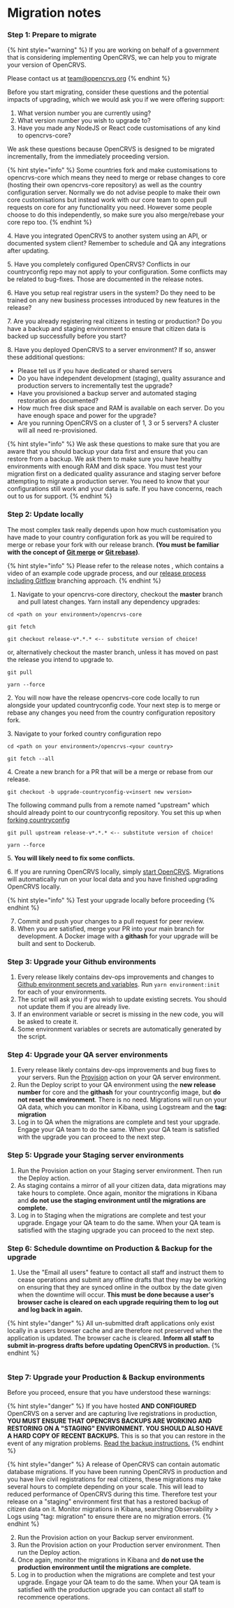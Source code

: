 # Migration notes

### Step 1: Prepare to migrate

{% hint style="warning" %}
If you are working on behalf of a government that is considering implementing OpenCRVS, we can help you to migrate your version of OpenCRVS.

Please contact us at [team@opencrvs.org](mailto:team@opencrvs.org?subject:WebsiteEnquiry)
{% endhint %}

Before you start migrating, consider these questions and the potential impacts of upgrading, which we would ask you if we were offering support:

1. What version number you are currently using?
2. What version number you wish to upgrade to?
3. Have you made any NodeJS or React code customisations of any kind to opencrvs-core?

We ask these questions because OpenCRVS is designed to be migrated incrementally, from the immediately proceeding version.

{% hint style="info" %}
Some countries fork and make customisations to opencrvs-core which means they need to merge or rebase changes to core (hosting their own opencrvs-core repository) as well as the country configuration server. Normally we do not advise people to make their own core customisations but instead work with our core team to open pull requests on core for any functionality you need. However some people choose to do this independently, so make sure you also merge/rebase your core repo too.
{% endhint %}

4\. Have you integrated OpenCRVS to another system using an API, or documented system client? Remember to schedule and QA any integrations after updating.

5\. Have you completely configured OpenCRVS? Conflicts in our countryconfig repo may not apply to your configuration. Some conflicts may be related to bug-fixes. Those are documented in the release notes.

6\. Have you setup real registrar users in the system? Do they need to be trained on any new business processes introduced by new features in the release?

7\. Are you already registering real citizens in testing or production? Do you have a backup and staging environment to ensure that citizen data is backed up successfully before you start?

8\. Have you deployed OpenCRVS to a server environment? If so, answer these additional questions:

* Please tell us if you have dedicated or shared servers
* Do you have independent development (staging), quality assurance and production servers to incrementally test the upgrade?
* Have you provisioned a backup server and automated staging restoration as documented?
* How much free disk space and RAM is available on each server. Do you have enough space and power for the upgrade?
* Are you running OpenCRVS on a cluster of 1, 3 or 5 servers? A cluster will all need re-provisioned.

{% hint style="info" %}
We ask these questions to make sure that you are aware that you should backup your data first and ensure that you can restore from a backup. We ask them to make sure you have healthy environments with enough RAM and disk space. You must test your migration first on a dedicated quality assurance and staging server before attempting to migrate a production server. You need to know that your configurations still work and your data is safe. If you have concerns, reach out to us for support.
{% endhint %}

### Step 2: Update locally

The most complex task really depends upon how much customisation you have made to your country configuration fork as you will be required to merge or rebase your fork with our release branch. **(You must be familiar with the concept of** [**Git merge**](https://git-scm.com/docs/git-merge) **or** [**Git rebase**](https://www.atlassian.com/git/tutorials/rewriting-history/git-rebase)**)**.

{% hint style="info" %}
Please refer to the release notes , which contains a video of an example code upgrade process, and our [release process including Gitflow](releases/) branching approach.
{% endhint %}

1. Navigate to your opencrvs-core directory, checkout the **master** branch and pull latest changes. Yarn install any dependency upgrades:

```
cd <path on your environment>/opencrvs-core
```

```
git fetch
```

```
git checkout release-v*.*.* <-- substitute version of choice!
```

or, alternatively checkout the master branch, unless it has moved on past the release you intend to upgrade to.

```
git pull
```

```
yarn --force
```

2\. You will now have the release opencrvs-core code locally to run alongside your updated countryconfig code. Your next step is to merge or rebase any changes you need from the country configuration repository fork.

3\. Navigate to your forked country configuration repo

```
cd <path on your environment>/opencrvs-<your country>
```

```
git fetch --all
```

4\. Create a new branch for a PR that will be a merge or rebase from our release.

```
git checkout -b upgrade-countryconfig-v<insert new version>
```

The following command pulls from a remote named "upstream" which should already point to our countryconfig repository. You set this up when [forking countryconfig](../setup/3.-installation/3.2-set-up-your-own-country-configuration/3.2.1-fork-your-own-country-configuration-repository.md)

```
git pull upstream release-v*.*.* <-- substitute version of choice!
```

```
yarn --force
```

5\. **You will likely need to fix some conflicts.**

6\. If you are running OpenCRVS locally, simply [start OpenCRVS](../setup/3.-installation/3.1-set-up-a-development-environment/3.1.3-starting-and-stopping-opencrvs.md). Migrations will automatically run on your local data and you have finished upgrading OpenCRVS locally.

{% hint style="info" %}
Test your upgrade locally before proceeding
{% endhint %}

7. Commit and push your changes to a pull request for peer review.
8. When you are satisfied, merge your PR into your main branch for development. A Docker image with a **githash** for your upgrade will be built and sent to Dockerub.

### Step 3: Upgrade your Github **environments**

1. Every release likely contains dev-ops improvements and changes to [Github environment secrets and variables](../setup/3.-installation/3.3-set-up-a-server-hosted-environment/4.3.4-create-a-github-environment/).  Run `yarn environment:init` for each of your environments. &#x20;
2. The script will ask you if you wish to update existing secrets.  You should not update them if you are already live.
3. If an environment variable or secret is missing in the new code, you will be asked to create it.
4. Some environment variables or secrets are automatically generated by the script.

### Step 4: Upgrade your QA server **environments**

1. Every release likely contains dev-ops improvements and bug fixes to your servers. Run the [Provision](../setup/3.-installation/3.3-set-up-a-server-hosted-environment/4.3.5-provisioning-servers) action on your QA server environment.
2. Run the Deploy script to your QA environment using the **new release number** for core and the **githash** for your countryconfig image, but **do not reset the environment**. There is no need. Migrations will run on your QA data, which you can monitor in Kibana, using Logstream and the **tag: migration**
3. Log in to QA when the migrations are complete and test your upgrade. Engage your QA team to do the same. When your QA team is satisfied with the upgrade you can proceed to the next step.

### Step 5: Upgrade your Staging server **environments**

1. Run the Provision action on your Staging server environment. Then run the Deploy action.
2. As staging contains a mirror of all your citizen data, data migrations may take hours to complete. Once again, monitor the migrations in Kibana and **do not use the staging environment until the migrations are complete.**
3. Log in to Staging when the migrations are complete and test your upgrade. Engage your QA team to do the same. When your QA team is satisfied with the staging upgrade you can proceed to the next step.

### Step 6: Schedule downtime on Production & Backup for the upgrade

1. Use the "Email all users" feature to contact all staff and instruct them to cease operations and submit any offline drafts that they may be working on ensuring that they are synced online in the outbox by the date given when the downtime will occur. **This must be done because a user's browser cache is cleared on each upgrade requiring them to log out and log back in again.**

{% hint style="danger" %}
All un-submitted draft applications only exist locally in a users browser cache and are therefore not preserved when the application is updated. The browser cache is cleared. **Inform all staff to submit in-progress drafts before updating OpenCRVS in production.**
{% endhint %}

<figure><img src="../.gitbook/assets/Screenshot 2024-12-11 at 08.44.32.png" alt=""><figcaption></figcaption></figure>

### Step 7: Upgrade your Production & Backup environments

Before you proceed, ensure that you have understood these warnings:

{% hint style="danger" %}
If you have hosted **AND CONFIGURED** OpenCRVS on a server and are capturing live registrations in production, **YOU MUST ENSURE THAT OPENCRVS BACKUPS ARE WORKING AND RESTORING ON A "STAGING" ENVIRONMENT. YOU SHOULD ALSO HAVE A HARD COPY OF RECENT BACKUPS.** This is so that you can restore in the event of any migration problems. [Read the backup instructions.](../setup/3.-installation/3.3-set-up-a-server-hosted-environment/4.3.7-backup-and-restore)
{% endhint %}

{% hint style="danger" %}
A release of OpenCRVS can contain automatic database migrations. If you have been running OpenCRVS in production and you have live civil registrations for real citizens, these migrations may take several hours to complete depending on your scale. This will lead to reduced performance of OpenCRVS during this time. Therefore test your release on a "staging" environment first that has a restored backup of citizen data on it. Monitor migrations in Kibana, searching Observability > Logs using "tag: migration" to ensure there are no migration errors.
{% endhint %}

2. Run the Provision action on your Backup server environment.
3. Run the Provision action on your Production server environment. Then run the Deploy action.
4. Once again, monitor the migrations in Kibana and **do not use the production environment until the migrations are complete.**
5. Log in to production when the migrations are complete and test your upgrade. Engage your QA team to do the same. When your QA team is satisfied with the production upgrade you can contact all staff to recommence operations.
